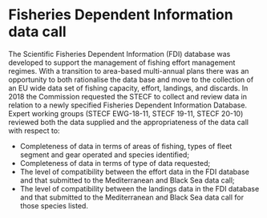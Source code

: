 # Fisheries Dependent Information data call

The Scientific Fisheries Dependent Information (FDI) database was developed to support the management of fishing effort management regimes. With a transition to area-based multi-annual plans there was an opportunity to both rationalise the data base and move to the collection of an EU wide data set of fishing capacity, effort, landings, and discards. In 2018 the Commission requested the STECF to collect and review data in relation to a newly specified Fisheries Dependent Information Database. Expert working groups (STECF EWG-18-11, STECF 19-11, STECF 20-10) reviewed both the data supplied and the appropriateness of the data call with respect to:
- Completeness of data in terms of areas of fishing, types of fleet segment and gear operated and species identified;
- Completeness of data in terms of type of data requested;
- The level of compatibility between the effort data in the FDI database and that submitted to the Mediterranean and Black Sea data call;
- The level of compatibility between the landings data in the FDI database and that submitted to the Mediterranean and Black Sea data call for those species listed.


